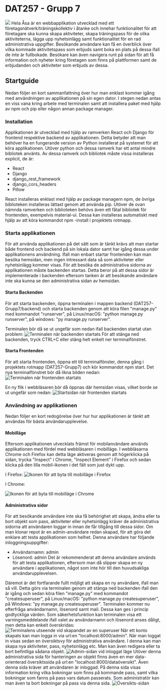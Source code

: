# DAT257 - Grupp 7
![](https://github.com/suarvid/DAT257-Grupp7/blob/master/src/Components/Logo3.png)
Hela Åsa är en webbapplikation utvecklad med ett företagsnätverk/träningskollektiv i åtanke och innehar funktionalitet för att företagare ska kunna skapa aktiviteter, skapa träningspass för de olika aktiviteterna, lägga upp nyhetsinlägg samt funktionalitet för en rad administrativa uppgifter.
Besökande användare kan få en överblick över vilka kommade aktivitetspass som erbjuds samt boka en plats på dessa ifall de inte är fullbokade. Besökare kan även navigera runt på sidan för att få information och nyheter kring företagen som finns på plattformen samt de erbjudanden och aktiviteter som erbjuds av dessa.
## Startguide
Nedan följer en kort sammanfattning över hur man enklast kommer igång med användningen av applikationen på sin egen dator.
I stegen nedan antas en viss vana kring arbete med terminalen samt att installera paket med hjälp av npm och pip eller någon annan package manager.
### Installation
Applikationen är utvecklad med hjälp av ramverken React och Django för frontend respektive backend av applikationen.
Detta betyder att man behöver ha en fungerande version av Python installerat på systemet för att köra applikationen.
Utöver python och dessa ramverk har ett antal mindre bibliotek använts. 
Av dessa ramverk och bibliotek måste vissa installeras explicit, de är:
* React
* Django
* django_rest_framework
* django_cors_headers
* Pillow

React installeras enklast med hjälp av package managern npm, de övriga biblioteken installeras lättast genom att använda pip.
Utöver de ovan nämnda ramverken och biblioteken behövs även ett fåtal bibliotek för frontenden, exempelvis material-ui.
Dessa kan installeras automatiskt med hjälp av att köra kommandot npm -install i projektets rotmapp.

### Starta applikationen
För att använda applikationen på det sätt som är tänkt krävs att man startar både frontend och backend på sin lokala dator samt har igång dessa under applikationens användning. Ifall man enbart startar frontenden kan man besöka hemsidan, men ingen intressant data så som aktiviteter eller nyhetsinlägg kommer visas. För att besöka de administrativa sidorna av applikationen måste backenden startas. Detta beror på att dessa sidor är implementerade i backenden eftersom tanken är att besökande användare inte ska kunna se den administrativa sidan av hemsidan.
#### Starta Backenden
För att starta backenden, öppna terminalen i mappen backend (DAT257-Grupp7/backend) och starta backenden genom att köra filen "manage.py" med kommandot "runserver", på Linux/macOS: "python manage.py runserver", på windows: "py manage.py runserver".

Terminalen bör då se ut ungefär som nedan ifall backenden startat utan problem:
![Terminalen när backenden startats](https://github.com/suarvid/DAT257-Grupp7/blob/master/terminal.png)
För att stänga ned backenden, tryck CTRL+C eller stäng helt enkelt ner terminalfönstret.

#### Starta Frontenden
För att starta frontenden, öppna ett till terminalfönster, denna gång i projektets rotmapp (DAT257-Grupp7) och kör kommandot npm start. Det nya terminalfönstret bör då likna bilden nedan:
![Terminalen när frontenden startats](https://github.com/suarvid/DAT257-Grupp7/blob/master/Screenshot%20from%202020-05-21%2023-22-15.png)

En ny flik i webbläsaren bör då öppnas där hemsidan visas, vilket borde se ut ungefär som nedan:
![Startsidan när frontenden startats](https://github.com/suarvid/DAT257-Grupp7/blob/master/Startpage.png)


### Användning av applikationen
Nedan följer en kort redogörelse över hur hur applikationen är tänkt att användas för bästa användarupplevelse.
#### Mobilläge
Eftersom applikationen utvecklats främst för mobilanvändare används applikationen med fördel med webbläsaren i mobilläge.
I webbläsarna Chrome och Firefox kan detta läge aktiveras genom att högerklicka på sidan, trycka "Inspect" i Chrome, "Inspect Element" i Firefox och sedan klicka på den lilla mobil-ikonen i det fält som just dykt upp.


I Firefox:
![Ikonen för att byta till mobilläge i Firefox](https://github.com/suarvid/DAT257-Grupp7/blob/master/Mobile_firefox.png)


I Chrome:

![Ikonen för att byta till mobilläge i Chrome](https://github.com/suarvid/DAT257-Grupp7/blob/master/Mobile_chrome.png)

#### Administrativa sidor
För att besökande användare inte ska få behörighet att skapa, ändra eller ta bort objekt som pass, aktiviteter eller nyhetsinlägg kräver de administrativa sidorna att användaren loggar in innan de får tillgång till dessa sidor.
Om man klonar repot är en admin-användare redan skapad, för att göra det enklare att testa applikationen som helhet.
Denna användare har följande inloggningsuppgifter:
* Användarnamn: admin
* Lösenord: admin
Det är rekommenderat att denna användare används för att testa applikationen, eftersom man då slipper skapa en ny användare i applikationen, något som inte hör till den huvudsakliga användarupplevelsen.

Däremot är det fortfarande fullt möjligt att skapa en ny användare, ifall man så vill.
Detta görs via terminalen genom att stänga ned backenden ifall den är igång och sedan köra filen "manage.py" med kommandot "createsuperuser", på Linux/macOS: "python manage.py createsuperuser", på Windows: "py manage.py createsuperuser".
Terminalen kommer nu efterfråga användarnamn, lösenord samt mail. Dessa kan ges i princip godtyckliga värden. Som säkerhetsfunktion kan terminalen visa ett varningsmeddelande ifall valet av användarnamn och lösenord anses dåligt, men detta kan enkelt överskridas:
![Terminalens utseende vid skapandet av en superuser](https://github.com/suarvid/DAT257-Grupp7/blob/master/createsuperuser.png)
När ett konto skapats kan man logga in via url:en "localhost:8000/admin".
När man loggat in visas sedan en översiktsvy för administrativa användare. I denna kan man skapa nya aktiviteter, pass, nyhetsinlägg etc. Man kan även redigera eller ta bort befintliga sådana objekt.
![Admin-sidan vid inloggat läge](https://github.com/suarvid/DAT257-Grupp7/blob/master/admin_page.png)
Utöver denna administrativa sida för hanteringen av objekt finns även en mer data-orienterad översiktssida på url:en "localhost:8000/dataöversikt". Även denna sida kräver att användaren är inloggad.
På denna sida visas information kring vilka bokningar som finns på kommande pass, samt vilka bokningar som fanns på pass vars datum passerats. Som administratör kan man även ta bort bokningar på pass via denna sida.
![Översikts-sidan](https://github.com/suarvid/DAT257-Grupp7/blob/master/dataview_page.png)
